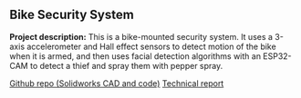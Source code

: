 ## Bike Security System

**Project description:** This is a bike-mounted security system. It uses a 3-axis accelerometer and Hall effect sensors to detect motion of the bike when it is armed, and then uses facial detection algorithms with an ESP32-CAM to detect a thief and spray them with pepper spray.

[Github repo (Solidworks CAD and code)](https://github.com/cassiopeiakyoung/ME102b-CADD)
[Technical report](/Final%20Report.pdf)
